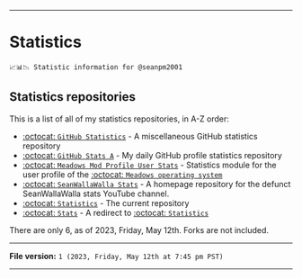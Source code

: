 
***

# Statistics

`📈️📊️📉️ Statistic information for @seanpm2001`

## Statistics repositories

This is a list of all of my statistics repositories, in A-Z order:

- [:octocat: `GitHub Statistics`](https://github.com/seanpm2001/GitHub_Statistics/) - A miscellaneous GitHub statistics repository
- [:octocat: `GitHub Stats A`](https://github.com/seanpm2001/GitHub_Stats_A/) - My daily GitHub profile statistics repository
- [:octocat: `Meadows Mod Profile User Stats`](https://github.com/seanpm2001/Meadows_Mod_Profile_User_Stats/) - Statistics module for the user profile of the [:octocat: `Meadows operating system`](https://github.com/seanpm2001/QMeadows/)
- [:octocat: `SeanWallaWalla Stats`](https://github.com/seanpm2001/seanwallawalla-stats/) - A homepage repository for the defunct SeanWallaWalla stats YouTube channel.
- [:octocat: `Statistics`](https://github.com/seanpm2001/Stats/) - The current repository
- [:octocat: `Stats`](https://github.com/seanpm2001/Stats/) - A redirect to [:octocat: `Statistics`](https://github.com/seanpm2001/Statistics/)

There are only 6, as of 2023, Friday, May 12th. Forks are not included.

***

**File version:** `1 (2023, Friday, May 12th at 7:45 pm PST)`

***
